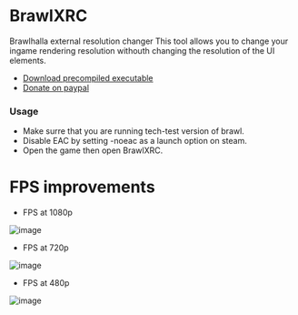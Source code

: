 # BrawlXRC
Brawlhalla external resolution changer
This tool allows you to change your ingame rendering resolution withouth changing the resolution of the UI elements.
- [Download precompiled executable](https://github.com/Vili1/BrawlXRC/releases)
- [Donate on paypal](https://www.paypal.com/donate?hosted_button_id=PTRYHABP7FHGN)
### Usage
- Make surre that you are running tech-test version of brawl.
- Disable EAC by setting -noeac as a launch option on steam.
- Open the game then open BrawlXRC.
# FPS improvements
- FPS at 1080p

![image](https://user-images.githubusercontent.com/42891941/211206576-368a4b9c-5757-46b3-aadd-50cf9d207f22.png)
- FPS at 720p

![image](https://user-images.githubusercontent.com/42891941/211206659-578f129d-192b-41fa-b771-d46e6a4b65e2.png)
- FPS at 480p

![image](https://user-images.githubusercontent.com/42891941/211206762-5f9cde22-ac6b-4797-ac18-479099076bde.png)
